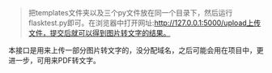 > 把templates文件夹以及三个py文件放在同一个目录下，然后运行flasktest.py即可。在浏览器中打开网址:http://127.0.0.1:5000/upload上传文件，提交后就可以得到图片转文字的结果。

本接口是用来上传一部分图片转文字的，没分配域名，之后可能会用在项目中，更进一步，可用来PDF转文字。